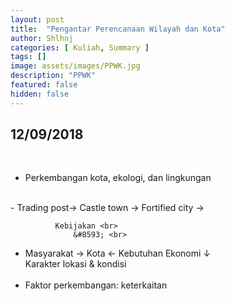 ```yaml
---
layout: post
title:  "Pengantar Perencanaan Wilayah dan Kota"
author: Shlhnj
categories: [ Kuliah, Summary ]
tags: []
image: assets/images/PPWK.jpg
description: "PPWK"
featured: false
hidden: false
---
```


## 12/09/2018

<br>

- Perkembangan kota, ekologi, dan lingkungan
<br>
- Trading post-> Castle town -> Fortified city ->


              Kebijakan <br>
                  &#8593; <br>
- Masyarakat &#8594; Kota &#8592; Kebutuhan Ekonomi
                  &#8595; <br>
               Karakter lokasi & kondisi <br>
               <br>
- Faktor perkembangan: keterkaitan


